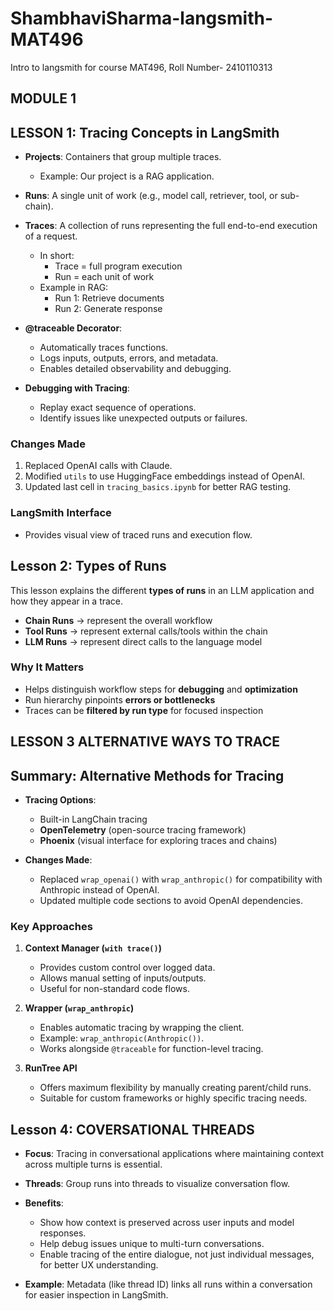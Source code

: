 # ShambhaviSharma-langsmith-MAT496
Intro to langsmith for course MAT496, Roll Number- 2410110313

## MODULE 1 
## LESSON 1: Tracing Concepts in LangSmith

- **Projects**: Containers that group multiple traces.  
  - Example: Our project is a RAG application.

- **Runs**: A single unit of work (e.g., model call, retriever, tool, or sub-chain).

- **Traces**: A collection of runs representing the full end-to-end execution of a request.  
  - In short:  
    - Trace = full program execution  
    - Run = each unit of work  
  - Example in RAG:  
    - Run 1: Retrieve documents  
    - Run 2: Generate response  

- **@traceable Decorator**:  
  - Automatically traces functions.  
  - Logs inputs, outputs, errors, and metadata.  
  - Enables detailed observability and debugging.

- **Debugging with Tracing**:  
  - Replay exact sequence of operations.  
  - Identify issues like unexpected outputs or failures.

### Changes Made
1. Replaced OpenAI calls with Claude.  
2. Modified `utils` to use HuggingFace embeddings instead of OpenAI.  
3. Updated last cell in `tracing_basics.ipynb` for better RAG testing.  

### LangSmith Interface
- Provides visual view of traced runs and execution flow.

## Lesson 2: Types of Runs  

This lesson explains the different **types of runs** in an LLM application and how they appear in a trace.  

- **Chain Runs** → represent the overall workflow  
- **Tool Runs** → represent external calls/tools within the chain  
- **LLM Runs** → represent direct calls to the language model  

### Why It Matters  
- Helps distinguish workflow steps for **debugging** and **optimization**  
- Run hierarchy pinpoints **errors or bottlenecks**  
- Traces can be **filtered by run type** for focused inspection

## LESSON 3 ALTERNATIVE WAYS TO TRACE
## Summary: Alternative Methods for Tracing

- **Tracing Options**:  
  - Built-in LangChain tracing  
  - **OpenTelemetry** (open-source tracing framework)  
  - **Phoenix** (visual interface for exploring traces and chains)  

- **Changes Made**:  
  - Replaced `wrap_openai()` with `wrap_anthropic()` for compatibility with Anthropic instead of OpenAI.  
  - Updated multiple code sections to avoid OpenAI dependencies.  

### Key Approaches
1. **Context Manager (`with trace()`)**  
   - Provides custom control over logged data.  
   - Allows manual setting of inputs/outputs.  
   - Useful for non-standard code flows.  

2. **Wrapper (`wrap_anthropic`)**  
   - Enables automatic tracing by wrapping the client.  
   - Example: `wrap_anthropic(Anthropic())`.  
   - Works alongside `@traceable` for function-level tracing.  

3. **RunTree API**  
   - Offers maximum flexibility by manually creating parent/child runs.  
   - Suitable for custom frameworks or highly specific tracing needs.  


## Lesson 4: COVERSATIONAL THREADS


- **Focus**: Tracing in conversational applications where maintaining context across multiple turns is essential.  
- **Threads**: Group runs into threads to visualize conversation flow.  
- **Benefits**:  
  - Show how context is preserved across user inputs and model responses.  
  - Help debug issues unique to multi-turn conversations.  
  - Enable tracing of the entire dialogue, not just individual messages, for better UX understanding.  

- **Example**: Metadata (like thread ID) links all runs within a conversation for easier inspection in LangSmith.  


